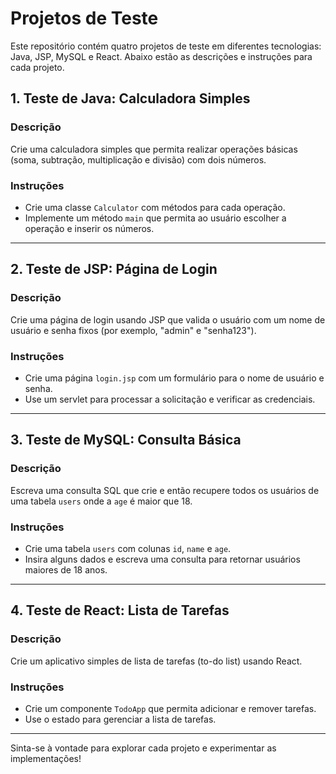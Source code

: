 # Projetos de Teste

Este repositório contém quatro projetos de teste em diferentes tecnologias: Java, JSP, MySQL e React. Abaixo estão as descrições e instruções para cada projeto.

## 1. Teste de Java: Calculadora Simples

### Descrição

Crie uma calculadora simples que permita realizar operações básicas (soma, subtração, multiplicação e divisão) com dois números.

### Instruções

- Crie uma classe `Calculator` com métodos para cada operação.
- Implemente um método `main` que permita ao usuário escolher a operação e inserir os números.

---

## 2. Teste de JSP: Página de Login

### Descrição

Crie uma página de login usando JSP que valida o usuário com um nome de usuário e senha fixos (por exemplo, "admin" e "senha123").

### Instruções

- Crie uma página `login.jsp` com um formulário para o nome de usuário e senha.
- Use um servlet para processar a solicitação e verificar as credenciais.

---

## 3. Teste de MySQL: Consulta Básica

### Descrição

Escreva uma consulta SQL que crie e então recupere todos os usuários de uma tabela `users` onde a `age` é maior que 18.

### Instruções

- Crie uma tabela `users` com colunas `id`, `name` e `age`.
- Insira alguns dados e escreva uma consulta para retornar usuários maiores de 18 anos.

---

## 4. Teste de React: Lista de Tarefas

### Descrição

Crie um aplicativo simples de lista de tarefas (to-do list) usando React.

### Instruções

- Crie um componente `TodoApp` que permita adicionar e remover tarefas.
- Use o estado para gerenciar a lista de tarefas.

---

Sinta-se à vontade para explorar cada projeto e experimentar as implementações!
